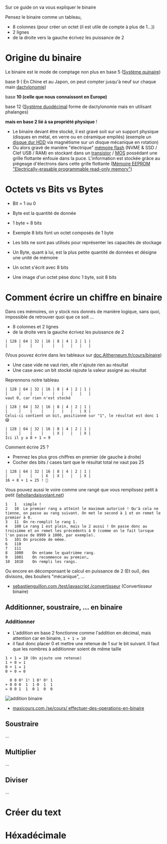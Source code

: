 Sur ce guide on va vous expliquer le binaire  

Pensez le binaire comme un tableau,
- 8 colonnes (pour créer un octet (il est utile de compte à plus de 1...))
- 2 lignes
- de la droite vers la gauche écrivez les puissance de 2

# Origine du binaire
Le binaire est le mode de comptage non plus en base 5 ([Système quinaire](https://fr.wikipedia.org/wiki/Système_quinaire))

base 9 ( En Chine et au Japon, on peut compter jusqu'à neuf sur chaque main [dactylonomie](https://fr.wikipedia.org/wiki/Dactylonomie)) 

base __**10 (celle que nous connaissont en Europe)**__

base 12 ([Système duodécimal](https://fr.wikipedia.org/wiki/Système_duodécimal) forme de dactylonomie mais en utilisant phalanges) 

__**mais en base 2 lié à sa propriété physique**__ !  
- Le binaire devant être stocké, il est gravé soit sur un support physique (disques en métal, en verre ou en céramique empilés) (exemple un [disque dur HDD](https://fr.wikipedia.org/wiki/Disque_dur) via magnétisme sur un disque mécanique en rotation)  
- Ou alors gravé de manière "électrique" [mémoire flash](https://fr.wikipedia.org/wiki/Mémoire_flash) (NVME & SSD / Clef USB / RAM) en stockant dans un [transistor](https://fr.wikipedia.org/wiki/Transistor) / [MOS](https://fr.wikipedia.org/wiki/Transistor_à_effet_de_champ_à_grille_métal-oxyde) possédant une grille flottante enfouie dans la puce. L'information est stockée grâce au piégeage d'électrons dans cette grille flottante ([Mémoire EEPROM "Electrically-erasable programmable read-only memory"](https://fr.wikipedia.org/wiki/Electrically-erasable_programmable_read-only_memory))

# Octets vs Bits vs Bytes
- Bit = 1 ou 0
- Byte est la quantité de donnée
- 1 byte = 8 bits

- Exemple 8 bits font un octet composés de 1 byte

- Les bits ne sont pas utilisés pour représenter les capacités de stockage
- Un Byte, quant à lui, est la plus petite quantité de données et désigne une unité de mémoire
- Un octet s'écrit avec 8 bits
- Une image d'un octet pèse donc 1 byte, soit 8 bits

# Comment écrire un chiffre en binaire

Dans ces mémoires, on y stock nos donnés de manière logique, sans quoi, impossible de retrouver quoi que ce soit ...

- 8 colonnes et 2 lignes
- de la droite vers la gauche écrivez les puissance de 2

```
| 128 | 64 | 32 | 16 | 8 | 4 | 2 | 1 | 
|     |    |    |    |   |   |   |   |
```
(Vous pouvez écrire dans les tableaux sur [doc.Altherneum.fr/cours/binaire](https://doc.Altherneum.fr/cours/binaire))

- Une case vide ne vaut rien, elle n'ajoute rien au résultat
- Une case avec un bit stocké rajoute la valeur assigné au résultat

Reprennons notre tableau
```
| 128 | 64 | 32 | 16 | 8 | 4 | 2 | 1 | 
|     |    |    |    |   |   |   |   |  
vaut 0, car rien n'est stocké
```
```
| 128 | 64 | 32 | 16 | 8 | 4 | 2 | 1 | 
|     |    |    |    |   |   |   | X |
Celui-ci contient un bit, positionné sur "1", le résultat est donc 1 😱
```

```
| 128 | 64 | 32 | 16 | 8 | 4 | 2 | 1 | 
|     |    |    |    | X |   |   | X |
Ici il y a 8 + 1 = 9
```

Comment écrire 25 ?  
- Prennez les plus gros chiffres en premier (de gauche à droite)
- Cocher des bits / cases tant que le résultat total ne vaut pas 25
```
| 128 | 64 | 32 | 16 | 8 | 4 | 2 | 1 | 
|     |    |    | X  | X |   |   | X |
16 + 8 + 1 = 25 ! 🤯
```

Vous pouvez aussi le voire comme une rangé que vous remplissez petit à petit ([lehollandaisvolant.net](https://lehollandaisvolant.net/tuto/bin/))
```
1	1	simple !
2	10	Le premier rang a atteint le maximum autorisé ! Qu'à cela ne tienne, on passe au rang suivant. On met le second à 1 et on remet le premier à 0.
3	11	On re-remplit le rang 1.
4	100	Le rang 1 est plein, mais le 2 aussi ! On passe donc au troisième et on remet les précédents à 0 (comme on le fait lorsque l'on passe de 0999 à 1000, par exemple).
5	101	On procède de même.
6	110
7	111
8	1000	On entame le quatrième rang.
9	1001	On recommence au premier…
10	1010	On rempli les rangs.
```

Ou encore en décomponsant le calcul en puissance de 2 (Et oui), des divisons, des bouliers "mécanique", ...

- [sebastienguillon.com /test/javascript /convertisseur](https://sebastienguillon.com/test/javascript/convertisseur.html) (Convertisseur binaire)

## Additionner, soustraire, ... en binaire
### Additionner
- L'addition en base 2 fonctionne comme l'addition en décimal, mais attention car en binaire, `1 + 1 = 10`
- il faut donc placer 0 et mettre une retenue de 1 sur le bit suivant. Il faut que les nombres à additionner soient de même taille

```
1 + 1 = 10 (On ajoute une retenue)
1 + 0 = 1
0 + 1 = 1
0 + 0 = 0
```

```
  0 0 0¹ 1¹ 1 0¹ 0¹ 1
+ 0 0 0  1  1 0  1  1
= 0 0 1  1  0 1  0  0
```

![addition binaire](https://www.maxicours.com/se/media/img/5/7/9/2/579261.png)

- [maxicours.com /se/cours/ effectuer-des-operations-en-binaire](https://www.maxicours.com/se/cours/effectuer-des-operations-en-binaire)

## Soustraire
...

## Multiplier
...

## Diviser
...

# Créer du text

# Héxadécimale

